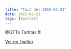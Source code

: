 ```yaml
---
title: "Tuit del 2015-02-21"
date: 2015-02-21
tags: [twitter]
---
```


@GTTo Tortitas !!!



[Ver en Twitter](https://twitter.com/i/web/status/569110587969564672)
